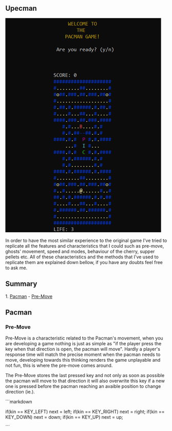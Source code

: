 ## Upecman
<img src="assets/images/upecman-image.png">

In order to have the most similar experience to the original game I've tried to replicate all the features and characteristics that I could such as pre-move, ghosts' movement, speed and modes, behaviour of the cherry, supper pellets etc. All of these characteristics and the methods that I've used to replicate them are explained down bellow, if you have any doubts feel free to ask me.

<h2 id="summ">Summary</h2>
1. <a href="#pac">Pacman</a>
- <a href="#preM">Pre-Move</a>

<h2 id="pac">Pacman</h2>
<h3 id="preM">Pre-Move</h3>

Pre-Move is a characteristic related to the Pacman's movement, when you are developing a game nothing is just as simple as "if the player press the key when that direction is open, the pacman will move". Hardly a player's response time will match the precise moment when the pacman needs to move, developing towards this thinking renders the game unplayable and not fun, this is where the pre-move comes around.

The Pre-Move stores the last pressed key and not only as soon as possible the pacman will move to that direction it will also overwrite this key if a new one is pressed before the pacman reaching an avaible position to change direction (ie.).

´´´markdown

if(kin == KEY_LEFT)
    next = left;
if(kin == KEY_RIGHT)
    next = right;
if(kin == KEY_DOWN)
    next = down;
if(kin == KEY_UP)
    next = up;

´´´
